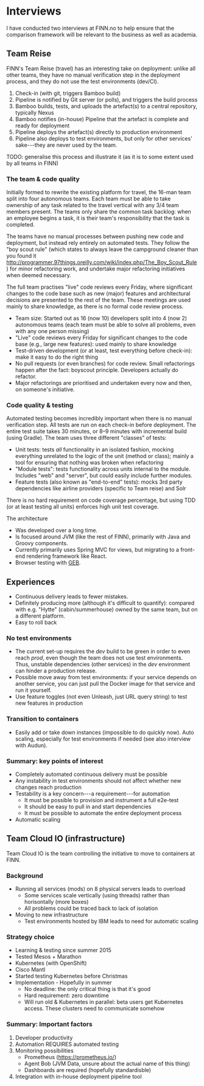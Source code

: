 # Interviews

I have conducted two interviews at FINN.no to help ensure that the comparison framework will be relevant to the business as well as academia.

## Team Reise

FINN's Team Reise (travel) has an interesting take on deployment: unlike all other teams, they have no manual verification step in the deployment process, and they do not use the test environments (dev/CI).

1. Check-in (with git, triggers Bamboo build)
2. Pipeline is notified by Git server (or polls), and triggers the build process
3. Bamboo builds, tests, and uploads the artefact(s) to a central repository, typically Nexus
4. Bamboo notifies (in-house) Pipeline that the artefact is complete and ready for deployment
5. Pipeline deploys the artefact(s) directly to production environment
6. Pipeline also deploys to test environments, but only for other services' sake---they are never used by the team.

TODO: generalise this process and illustrate it (as it is to some extent used by all teams in FINN)

### The team &amp; code quality

Initially formed to rewrite the existing platform for travel, the 16-man team split into four autonomous teams. Each team must be able to take ownership of any task related to the travel vertical with any 3/4 team members present. The teams only share the common task backlog: when an employee begins a task, it is their team's responsibility that the task is completed.

The teams have no manual processes between pushing new code and deployment, but instead rely entirely on automated tests. They follow the "boy scout rule" (which states to always leave the campground cleaner than you found it http://programmer.97things.oreilly.com/wiki/index.php/The_Boy_Scout_Rule) for minor refactoring work, and undertake major refactoring initiatives when deemed necessary.

The full team practises "live" code reviews every Friday, where significant changes to the code base such as new (major) features and architectural decisions are presented to the rest of the team. These meetings are used mainly to share knowledge, as there is no formal code review process.

- Team size: Started out as 16 (now 10) developers split into 4 (now 2) autonomous teams (each team must be able to solve all problems, even with any one person missing)
- "Live" code reviews every Friday for significant changes to the code base (e.g., large new features): used mainly to share knowledge
- Test-driven development (or at least, test everything before check-in): make it easy to do the right thing
- No pull requests (or even branches) for code review. Small refactorings happen after the fact: boyscout principle. Developers actually do refactor.
- Major refactorings are prioritised and undertaken every now and then, on someone's initiative.

### Code quality & testing

Automated testing becomes incredibly important when there is no manual verification step. All tests are run on each check-in before deployment. The entire test suite takes 30 minutes, or 8–9 minutes with incremental build (using Gradle). The team uses three different "classes" of tests:

- Unit tests: tests _all_ functionality in an isolated fashion, mocking everything unrelated to the logic of the unit (method or class); mainly a tool for ensuring that nothing was broken when refactoring
- "Module tests": tests functionality across units internal to the module. Includes "web" and "server", but could easily include further modules.
- Feature tests (also known as "end-to-end" tests): mocks 3rd party dependencies like airline providers (specific to Team reise) and Solr

There is no hard requirement on code coverage percentage, but using TDD (or at least testing all units) enforces high unit test coverage.

The architecture

- Was developed over a long time.
- Is focused around JVM (like the rest of FINN), primarily with Java and Groovy components.
- Currently primarily uses Spring MVC for views, but migrating to a front-end rendering framework like React.
- Browser testing with [GEB](http://www.gebish.org/).

## Experiences

- Continuous delivery leads to fewer mistakes.
- Definitely producing more (although it's difficult to quantify): compared with e.g. "Hytte" (cabin/summerhouse) owned by the same team, but on a different platform.
- Easy to roll back

### No test environments

- The current set-up requires the _dev_ build to be green in order to even reach _prod_, even though the team does not use test environments. Thus, unstable dependencies (other services) in the _dev_ environment can hinder a production release.
- Possible move away from test environments: if your service depends on another service, you can just pull the Docker image for that service and run it yourself.
- Use feature toggles (not even Unleash, just URL query string) to test new features in production

### Transition to containers

- Easily add or take down instances (impossible to do quickly now). Auto scaling, especially for test environments if needed (see also interview with Audun).

### Summary: key points of interest

- Completely automated continuous delivery must be possible
- Any instability in test environments should not affect whether new changes reach production
- Testability is a key concern---a requirement---for automation
    - It must be possible to provision and instrument a full e2e-test
    - It should be easy to pull in and start dependencies
    - It must be possible to automate the entire deployment process
- Automatic scaling

## Team Cloud IO (infrastructure)

Team Cloud IO is the team controlling the initiative to move to containers at FINN.

### Background

- Running all services (mods) on 8 physical servers leads to overload
    - Some services scale vertically (using threads) rather than horisontally (more boxes)
    - All problems could be traced back to lack of isolation
- Moving to new infrastructure
    - Test environments hosted by IBM leads to need for automatic scaling

### Strategy choice

- Learning &amp; testing since summer 2015
- Tested Mesos + Marathon
- Kubernetes (with OpenShift)
- Cisco Mantl
- Started testing Kubernetes before Christmas
- Implementation - Hopefully in summer
    - No deadline: the only critical thing is that it's good
    - Hard requirement: zero downtime
    - Will run old &amp; Kubernetes in parallel: beta users get Kubernetes access. These clusters need to communicate somehow

### Summary: Important factors

1. Developer productivity
2. Automation REQUIRES automated testing
3. Monitoring possibilities
    - Prometheus (https://prometheus.io/)
    - Agent Bob (JVM Data, unsure about the actual name of this thing)
    - Dashboards are required (hopefully standardisble)
4. Integration with in-house deployment pipeline tool

